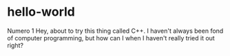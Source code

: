 # hello-world
Numero 1
Hey, about to try this thing called C++. I haven't always been fond of computer programming, but how can I when I haven't really tried it out right?
